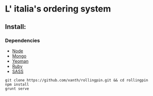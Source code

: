 # L' italia's ordering system

## Install:

### Dependencies

+ [Node](http://nodejs.org/)
+ [Mongo](http://www.mongodb.org/)
+ [Yeoman](http://yeoman.io/)
+ [Ruby](https://www.ruby-lang.org/en/)
+ [SASS](http://sass-lang.com/)

```
git clone https://github.com/xanth/rollingpin.git && cd rollingpin
npm install
grunt serve
```